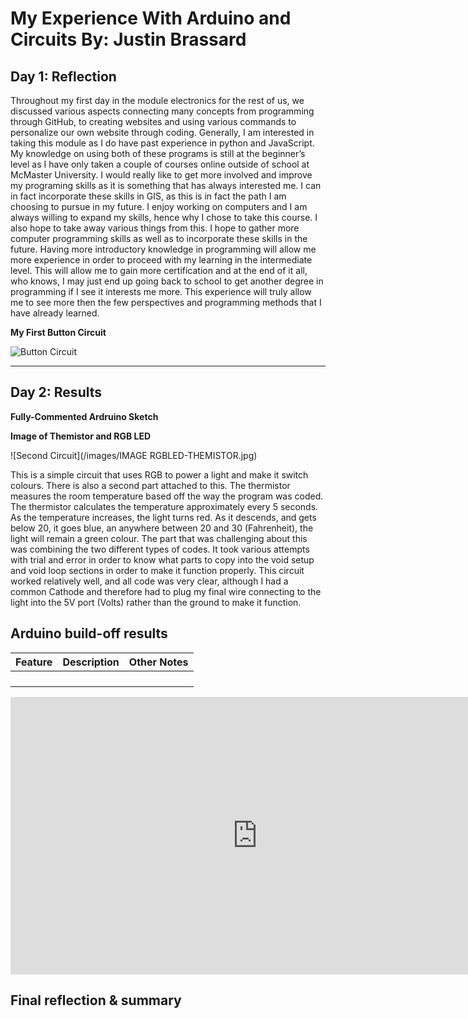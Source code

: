 # My Experience With Arduino and Circuits By: Justin Brassard

## Day 1: Reflection

Throughout my first day in the module electronics for the rest of us, we discussed various aspects connecting many concepts from programming through GitHub, to creating websites and using various commands to personalize our own website through coding. Generally, I am interested in taking this module as I do have past experience in python and JavaScript. My knowledge on using both of these programs is still at the beginner’s level as I have only taken a couple of courses online outside of school at McMaster University. I would really like to get more involved and improve my programing skills as it is something that has always interested me. I can in fact incorporate these skills in GIS, as this is in fact the path I am choosing to pursue in my future. I enjoy working on computers and I am always willing to expand my skills, hence why I chose to take this course. I also hope to take away various things from this. I hope to gather more computer programming skills as well as to incorporate these skills in the future. Having more introductory knowledge in programming will allow me more experience in order to proceed with my learning in the intermediate level. This will allow me to gain more certification and at the end of it all, who knows, I may just end up going back to school to get another degree in programming if I see it interests me more. This experience will truly allow me to see more then the few perspectives and programming methods that I have already learned. 


**My First Button Circuit**

![Button Circuit](images/IMG_20200520_192045.jpg)

------------------------------------------------------------------------------------------------------------------------------

## Day 2: Results

**Fully-Commented Ardruino Sketch**




**Image of Themistor and RGB LED**


![Second Circuit](/images/IMAGE RGBLED-THEMISTOR.jpg)

This is a simple circuit that uses RGB to power a light and make it switch colours. There is also a second part attached to this. The thermistor measures the room temperature based off the way the program was coded. The thermistor calculates the temperature approximately every 5 seconds. As the temperature increases, the light turns red. As it descends, and gets below 20, it goes blue, an anywhere between 20 and 30 (Fahrenheit), the light will remain a green colour. The part that was challenging about this was combining the two different types of codes. It took various attempts with trial and error in order to know what parts to copy into the void setup and void loop sections in order to make it function properly. This circuit worked relatively well, and all code was very clear, although I had a common Cathode and therefore had to plug my final wire connecting to the light into the 5V port (Volts) rather than the ground to make it function. 


<!--
Upload your fully-commented Arduino sketch from your final Day 2 build task--a thermometer connected to an RDB LED--into your GitHub repository.
Provide a short (~150 words) summary of your work on this circuit:
- How does your device work?
- What was challenging? 
- What worked? What didn't? 
- Be sure to link to your code (in your GitHub repository) in the text of your response.
-->

## Arduino build-off results
<!--
Upload your fully-commented Arduino sketch from the final product of your Arduino build-off into the top-level of your module GitHub repository.
In ~300 words, provide a final device description and product pitch: 
- What does it do? Use a table (created in markdown) to list and describe the features. You can use the template provided below. 
- Describe briefly how it works.
- How could it be used in everyday life (or maybe just in rare cases)? 
- Be sure to link to your code (in your GitHub repository) in the text of your response.
- Include a snippet of code using the ``` ``` characters to display the code properly. 
Finally, record a short (30 second) video of a 'product pitch' for your device. 
- Upload the video to Youtube, and use the sample code below to embed your video.
-->


<!--
Below is a general markdown table template. 
You can find more information at these links: 
- https://github.com/adam-p/markdown-here/wiki/Markdown-Cheatsheet#tables

-->
| Feature | Description | Other Notes |
|---------|-------------|-------------|
|         |             |             |
|         |             |             |
|         |             |             |
|         |             |             |


<!--
Below is an example of embedding a YouTube video in a markdown document for use in GitHub pages. 
Note that this video won't show when previewing the document in GitHub--it only works on the GitHub pages webpage. 
- Once your YouTube video is uploaded, right click and select ```<> Copy embed code```. 
- You can paste this code directly into your markdown document. 
- Note that you may want to adjust the width and height parameters to make it fit well in your webpage
-->

<iframe width="789" height="444" src="https://www.youtube.com/embed/dQw4w9WgXcQ" frameborder="0" allow="accelerometer; autoplay; encrypted-media; gyroscope; picture-in-picture" allowfullscreen></iframe>


## Final reflection & summary
<!--
In ~300 words:
- Summarize your experience in this module. What you learned, what you liked, what you found challenging.
- Reflect upon your learning and its relevance in your life.
-->
